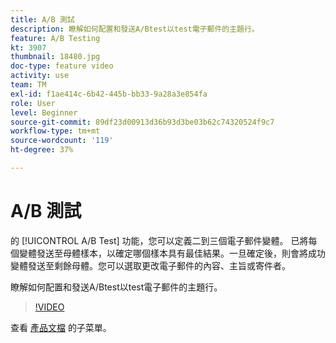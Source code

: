 ```yaml
---
title: A/B 測試
description: 瞭解如何配置和發送A/Btest以test電子郵件的主題行。
feature: A/B Testing
kt: 3907
thumbnail: 18480.jpg
doc-type: feature video
activity: use
team: TM
exl-id: f1ae414c-6b42-445b-bb33-9a28a3e854fa
role: User
level: Beginner
source-git-commit: 89df23d00913d36b93d3be03b62c74320524f9c7
workflow-type: tm+mt
source-wordcount: '119'
ht-degree: 37%

---
```


# A/B 測試

的 [!UICONTROL A/B Test] 功能，您可以定義二到三個電子郵件變體。 已將每個變體發送至母體樣本，以確定哪個樣本具有最佳結果。一旦確定後，則會將成功變體發送至剩餘母體。您可以選取更改電子郵件的內容、主旨或寄件者。

瞭解如何配置和發送A/Btest以test電子郵件的主題行。

>[!VIDEO](https://video.tv.adobe.com/v/18480?quality=12&learn=on)

查看 [產品文檔](https://experienceleague.adobe.com/docs/campaign-standard/using/communication-channels/email-messages/designing-an-a-b-test-email.html) 的子菜單。
